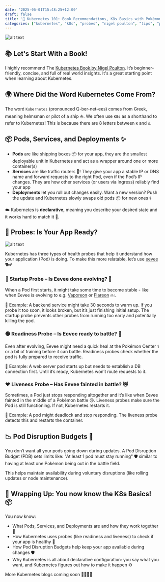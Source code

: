 ```yaml
---
date: '2025-06-01T15:48:25+12:00'
draft: false
title: '🚢 Kubernetes 101: Book Recommendations, K8s Basics with Pokémon, and Getting Started! 🐾🐳'
categories: ["kubernetes", "k8s", "probes", "nigel poulton", "tips", "pokemon", "software engineers"]
---
```


![alt text](/assets/images/eevee-and-charizard-the-kubernetes.jpg)

## 📚 Let's Start With a Book!

I highly recommend The [Kubernetes Book by Nigel Poulton](https://goodreads.com/book/show/35494978-the-kubernetes-book). It’s beginner-friendly, concise, and full of real world insights. It's a great starting point when learning about Kubernetes.

## 🌍 Where Did the Word Kubernetes Come From?
The word `Kubernetes` (pronounced Q-ber-net-ees) comes from Greek, meaning helmsman or pilot of a ship ⛵. We often use `K8s` as a shorthand to refer to Kubernetes! This is because there are 8 letters between `K` and `s`.

## 📦 Pods, Services, and Deployments ✨
- **Pods** are like shipping boxes 📦 for your app, they are the smallest deployable unit in Kubernetes and act as a wrapper around one or more container(s)
- **Services** are like traffic routers 📡! They give your app a stable IP or DNS name and forward requests to the right Pod, even if the Pod’s IP changes. They are how other services (or users via Ingress) reliably find your app
- **Deployments** let you roll out changes easily. Want a new version? Push the update and Kubernetes slowly swaps old pods 📦 for new ones 🌀

☁️ Kubernetes is **declarative**, meaning you describe your desired state and it works hard to match it 🎁.

## 🐶 Probes: Is Your App Ready?
![alt text](/assets/images/eevee-and-charizard-playing.jpg)

Kubernetes has three types of health probes that help it understand how your application (Pod) is doing. 
To make this more relatable, let’s use [eevee](https://pokemondb.net/pokedex/eevee) 🐕💕

### 🍼 Startup Probe –  Is Eevee done evolving? 💎
When a Pod first starts, it might take some time to become stable - like when Eevee is evolving to e.g. [Vaporeon](https://pokemondb.net/pokedex/vaporeon) or [Flareon](https://pokemondb.net/pokedex/flareon) 🔥💧.

📘 Example:
A backend service might take 30 seconds to warm up. If you probe it too soon, it looks broken, but it’s just finishing initial setup. The startup probe prevents other probes from running too early and potentially killing the pod.

### 🟢 Readiness Probe – Is Eevee ready to battle? 🥊
Even after evolving, Eevee might need a quick heal at the Pokémon Center ⚕️ or a bit of training before it can battle.
Readiness probes check whether the pod is fully prepared to receive traffic.

📘 Example:
A web server pod starts up but needs to establish a DB connection first. Until it’s ready, Kubernetes won’t route requests to it.

### ❤️ Liveness Probe – Has Eevee fainted in battle? 😿
Sometimes, a Pod just stops responding altogether and it’s like when Eevee fainted in the middle of a Pokémon battle 😢.
Liveness probes make sure the Pod is still functioning. If not, Kubernetes restarts it.

📘 Example:
A pod might deadlock and stop responding. The liveness probe detects this and restarts the container.

## 📉 Pod Disruption Budgets 🐾
You don’t want all your pods going down during updates. A Pod Disruption Budget (PDB) sets limits like: "At least 1 pod must stay running" 🛡️ similar to having at least one Pokémon being out in the battle field.

This helps maintain availability during voluntary disruptions (like rolling updates or node maintenance).

## 🎉 Wrapping Up: You now know the K8s Basics! 📦
You now know:

- What Pods, Services, and Deployments are and how they work together 🤝
- How Kubernetes uses probes (like readiness and liveness) to check if your app is healthy 🧪
- How Pod Disruption Budgets help keep your app available during changes 🛡️
- Why Kubernetes is all about declarative configuration: you say what you want, and Kubernetes figures out how to make it happen ⚙️

More Kubernetes blogs coming soon 🚀👩🏻‍🚀
